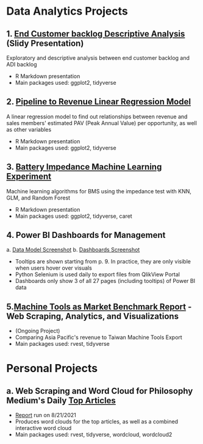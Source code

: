 # Data Analytics Projects

## 1. [End Customer backlog Descriptive Analysis](End_Customer_Backlog/R_Visualizations.pdf "ECBL PDF") (Slidy Presentation)
Exploratory and descriptive analysis between end customer backlog and ADI backlog
* R Markdown presentation
* Main packages used: ggplot2, tidyverse

## 2. [Pipeline to Revenue Linear Regression Model](Pipeline_Revenue_Regression/Reg_Report.pdf "Regression Report PDF")
A linear regression model to find out relationships between revenue and sales members' estimated PAV (Peak Annual Value) per opportunity, as well as other variables
* R Markdown presentation
* Main packages used: ggplot2, tidyverse

## 3. [Battery Impedance Machine Learning Experiment](ML/Battery_Models.pdf "ML PDF")
Machine learning algorithms for BMS using the impedance test with KNN, GLM, and Random Forest
* R Markdown presentation
* Main packages used: ggplot2, tidyverse, caret

## 4. Power BI Dashboards for Management
a.  [Data Model Screenshot](PowerBI_Management/Data_Model.png "DM Png")
b. [Dashboards Screenshot](https://github.com/b03701244/Portfolio/raw/main/PowerBI_Management/PowerBI_Management.pdf "PBI PDF")
* Tooltips are shown starting from p. 9. In practice, they are only visible when users hover over visuals
* Python Selenium is used daily to export files from QlikView Portal
* Dashboards only show 3 of all 27 pages (including tooltips) of Power BI data

## 5.[Machine Tools as Market Benchmark Report](https://b03701244.github.io/Portfolio/Benchmark/Report.html) - Web Scraping, Analytics, and Visualizations
*  (Ongoing Project)
* Comparing Asia Pacific's revenue to Taiwan Machine Tools Export
* Main packages used: rvest, tidyverse

# Personal Projects
## a. Web Scraping and Word Cloud for Philosophy Medium's Daily [Top Articles](https://philomedium.com/content/today)
* [Report](https://b03701244.github.io/Portfolio/Philo_Scraping/Philo_Report.html) run on 8/21/2021
* Produces word clouds for the top articles, as well as a combined interactive word cloud
* Main packages used: rvest, tidyverse, wordcloud, wordcloud2
